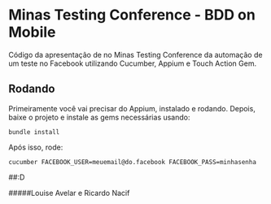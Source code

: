 Minas Testing Conference - BDD on Mobile
=====
  Código da apresentação de no Minas Testing Conference da automação de um teste no Facebook utilizando Cucumber, Appium e Touch Action Gem.

## Rodando
Primeiramente você vai precisar do Appium, instalado e rodando. Depois, baixe o projeto e instale as gems necessárias usando:
```
bundle install
```
Após isso, rode:
```
cucumber FACEBOOK_USER=meuemail@do.facebook FACEBOOK_PASS=minhasenha
```
##:D

#####Louise Avelar e Ricardo Nacif